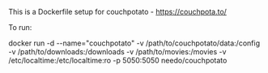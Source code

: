 This is a Dockerfile setup for couchpotato - https://couchpota.to/

To run:

docker run -d --name="couchpotato" -v /path/to/couchpotato/data:/config -v /path/to/downloads:/downloads -v /path/to/movies:/movies -v /etc/localtime:/etc/localtime:ro -p 5050:5050 needo/couchpotato
